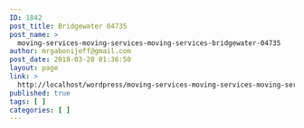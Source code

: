 ```yaml
---
ID: 1842
post_title: Bridgewater 04735
post_name: >
  moving-services-moving-services-moving-services-bridgewater-04735
author: mrgabonijeff@gmail.com
post_date: 2018-03-28 01:36:50
layout: page
link: >
  http://localhost/wordpress/moving-services-moving-services-moving-services-bridgewater-04735/
published: true
tags: [ ]
categories: [ ]
---
```

